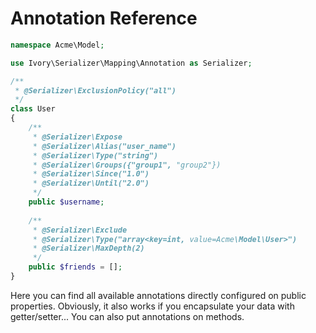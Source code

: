 # Annotation Reference

``` php
namespace Acme\Model;

use Ivory\Serializer\Mapping\Annotation as Serializer;

/**
 * @Serializer\ExclusionPolicy("all")
 */
class User
{
    /**
     * @Serializer\Expose
     * @Serializer\Alias("user_name")
     * @Serializer\Type("string")
     * @Serializer\Groups({"group1", "group2"})
     * @Serializer\Since("1.0")
     * @Serializer\Until("2.0")
     */
    public $username;
    
    /**
     * @Serializer\Exclude
     * @Serializer\Type("array<key=int, value=Acme\Model\User>")
     * @Serializer\MaxDepth(2)
     */
    public $friends = [];
}
```

Here you can find all available annotations directly configured on public properties. Obviously, it also works if you 
encapsulate your data with getter/setter... You can also put annotations on methods. 
